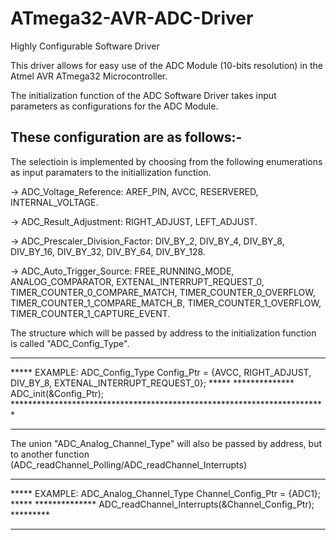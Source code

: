 # ATmega32-AVR-ADC-Driver
Highly Configurable Software Driver

This driver allows for easy use of the ADC Module (10-bits resolution) in the Atmel AVR ATmega32 Microcontroller.

The initialization function of the ADC Software Driver takes input parameters as configurations for the ADC Module.

These configuration are as follows:-
------------------------------------

The selectioin is implemented by choosing from the following enumerations as input paramaters to the initiallization function.
 
 -> ADC_Voltage_Reference: 
    AREF_PIN, AVCC, RESERVERED, INTERNAL_VOLTAGE.
  
 -> ADC_Result_Adjustment:
    RIGHT_ADJUST, LEFT_ADJUST.
    
 -> ADC_Prescaler_Division_Factor:
    	  DIV_BY_2,
	  DIV_BY_4,
	  DIV_BY_8,
	  DIV_BY_16,
	  DIV_BY_32,
	  DIV_BY_64,
	  DIV_BY_128.
 
 -> ADC_Auto_Trigger_Source:
          FREE_RUNNING_MODE,
	  ANALOG_COMPARATOR,
	  EXTENAL_INTERRUPT_REQUEST_0,
	  TIMER_COUNTER_0_COMPARE_MATCH,
	  TIMER_COUNTER_0_OVERFLOW,
	  TIMER_COUNTER_1_COMPARE_MATCH_B,
	  TIMER_COUNTER_1_OVERFLOW,
	  TIMER_COUNTER_1_CAPTURE_EVENT.
    
 
The structure which will be passed by address to the initialization function is called "ADC_Config_Type".

**************************************************************************************************************
***** EXAMPLE: ADC_Config_Type Config_Ptr = {AVCC, RIGHT_ADJUST, DIV_BY_8, EXTENAL_INTERRUPT_REQUEST_0}; *****
************** ADC_init(&Config_Ptr); ************************************************************************
**************************************************************************************************************


The union "ADC_Analog_Channel_Type" will also be passed by address, but to another function (ADC_readChannel_Polling/ADC_readChannel_Interrupts)

*************************************************************************
***** EXAMPLE: ADC_Analog_Channel_Type Channel_Config_Ptr = {ADC1}; *****
************** ADC_readChannel_Interrupts(&Channel_Config_Ptr); *********
*************************************************************************




